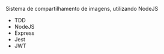 Sistema de compartilhamento de imagens, utilizando NodeJS


<ul>
<li>TDD</li>
<li>NodeJS</li>
<li>Express</li>
<li>Jest</li>
<li>JWT</li>
</ul>